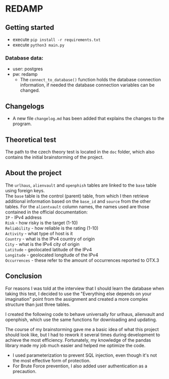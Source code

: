 # REDAMP
## Getting started
- execute `pip install -r requirements.txt`
- execute `python3 main.py`

### Database data:
- user: postgres
- pw: redamp  
    - The `connect_to_database()` function holds the database connection information, if needed the database connection variables can be changed.

## Changelogs
- A new file `changelog.md` has been added that explains the changes to the program.

## Theoretical test
The path to the czech theory test is located in the `doc` folder, which also contains the initial brainstorming of the project.

## About the project
The `urlhaus`, `alienvault` and `openphish` tables are linked to the `base` table using foreign keys.  
The `base` table is the control (parent) table,
from which I then retrieve additional information based on the `base_id` and `source` from the other tables. 
For the `alientvault` column names, the names used are those contained in the official documentation:  
`IP` - IPv4 address  
`Risk` - how risky is the target (1-10)  
`Reliability` - how reliable is the rating (1-10)  
`Activity` - what type of host is it  
`Country` - what is the IPv4 country of origin  
`City` - what is the IPv4 city of origin  
`Latitude` - geolocated latitude of the IPv4  
`Longitude` - geolocated longitude of the IPv4  
`Occurrences` - these refer to the amount of occurrences reported to OTX.3  

## Conclusion
For reasons I was told at the interview that I should learn the database when taking this test,
I decided to use the "Everything else depends on your imagination" point from the assignment and created a more complex structure than just three tables.

I created the following code to behave universally for urlhaus, alienvault and openphish, which use the same functions for downloading and updating.

The course of my brainstorming gave me a basic idea of what this project should look like, but I had to rework it several times during development to achieve the most efficiency.
Fortunately, my knowledge of the pandas library made my job much easier and helped me optimize the code.
* I used parameterization to prevent SQL injection, even though it's not the most effective form of protection.
* For Brute Force prevention, I also added user authentication as a precaution.